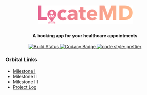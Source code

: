 <h1 align="center">
  <img src="https://github.com/yujiatay/LocateMD/blob/master/assets/logos/logo_raster_300x59.png">
</h1>

<h4 align="center">A booking app for your healthcare appointments</h4>

<p align="center">
  <a href="https://travis-ci.org/yujiatay/LocateMD">
      <img src="https://travis-ci.org/yujiatay/LocateMD.svg?branch=master" alt="Build Status">
  </a>
  <a href="https://www.codacy.com/app/yujiatay/LocateMD?utm_source=github.com&amp;utm_medium=referral&amp;utm_content=yujiatay/LocateMD&amp;utm_campaign=Badge_Grade">
      <img src="https://api.codacy.com/project/badge/Grade/fdb6ca58d9e344139519a1f6985420d8" alt="Codacy Badge">
  </a>
    <a href="https://github.com/prettier/prettier">
      <img src="https://img.shields.io/badge/code_style-prettier-ff69b4.svg" alt="code style: prettier">
  </a>
</p>

### Orbital Links

- [Milestone I](https://github.com/yujiatay/LocateMD/wiki/Orbital-Milestone-I)
- Milestone II
- Milestone III
- [Project Log](https://github.com/yujiatay/LocateMD/wiki/Project-Log)
